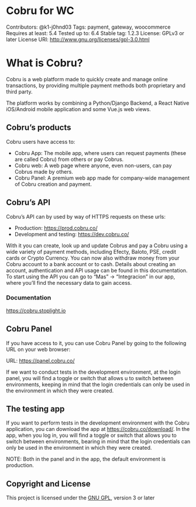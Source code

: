 # Cobru for WC
Contributors: @k1-j0hnd03
Tags: payment, gateway, woocommerce
Requires at least: 5.4
Tested up to: 6.4
Stable tag: 1.2.3
License: GPLv3 or later
License URI: http://www.gnu.org/licenses/gpl-3.0.html

# What is Cobru?
Cobru is a web platform made to quickly create and manage online transactions, by providing multiple payment methods both proprietary and third party.

The platform works by combining a Python/Django Backend, a React Native iOS/Android mobile application and some Vue.js web views.

## Cobru’s products
Cobru users have access to:

* Cobru App: The mobile app, where users can request payments (these are called Cobru) from others or pay Cobrus.
* Cobru web: A web page where anyone, even non-users, can pay Cobrus made by others.
* Cobru Panel: A premium web app made for company-wide management of Cobru creation and payment.

## Cobru’s API
Cobru’s API can by used by way of HTTPS requests on these urls:
* Production: https://prod.cobru.co/
* Development and testing: https://dev.cobru.co/
 
With it you can create, look up and update Cobrus and pay a Cobru using a wide variety of payment methods, including Efecty, Baloto, PSE, credit cards or Crypto Currency. You can now also withdraw money from your Cobru account to a bank account or to cash. Details about creating an account, authentication and API usage can be found in this documentation. To start using the API you can go to “Mas” -> “Integracion” in our app, where you’ll find the necessary data to gain access.

### Documentation
https://cobru.stoplight.io

## Cobru Panel
If you have access to it, you can use Cobru Panel by going to the following URL on your web browser:

URL: https://panel.cobru.co/

If we want to conduct tests in the development environment, at the login panel, you will find a toggle or switch that allows u to switch between environments, keeping in mind that the login credentials can only be used in the environment in which they were created.

## The testing app
If you want to perform tests in the development environment with the Cobru application, you can download the app at https://cobru.co/download/. In the app, when you log in, you will find a toggle or switch that allows you to switch between environments, bearing in mind that the login credentials can only be used in the environment in which they were created.

NOTE: Both in the panel and in the app, the default environment is production.

## Copyright and License
This project is licensed under the [GNU GPL](https://www.gnu.org/licenses/gpl-3.0.html), version 3 or later
